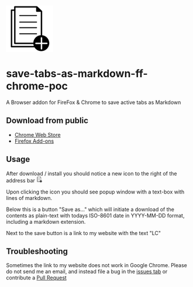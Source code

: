 ![The icon is of paper with a + symbol in the bottom right](src/icons/icon.png)

# save-tabs-as-markdown-ff-chrome-poc
A Browser addon for FireFox & Chrome to save active tabs as Markdown

## Download from public

* [Chrome Web Store](https://chrome.google.com/webstore/detail/save-tab-urls/ongnhfbnfbpfpcmnjahklmklncjblmmo)
* [Firefox Add-ons](https://addons.mozilla.org/en-US/firefox/addon/save-tab-urls-to-markdown/)

## Usage

After download / install you should notice a new icon to the right of the address bar ![The icon is of paper with a + symbol in the bottom right](src/icons/icon16.png)

Upon clicking the icon you should see popup window with a text-box with lines of markdown.

Below this is a button "Save as..." which will initiate a download of the contents as plain-text with todays ISO-8601 date in YYYY-MM-DD format, including a markdown extension.

Next to the save button is a link to my website with the text "LC"

## Troubleshooting
Sometimes the link to my website does not work in Google Chrome. Please do not send me an email, and instead file a bug in the [issues tab](https://github.com/Lewiscowles1986/save-tabs-as-markdown-ff-chrome-poc/issues) or contribute a [Pull Request](https://github.com/Lewiscowles1986/save-tabs-as-markdown-ff-chrome-poc/pulls)
